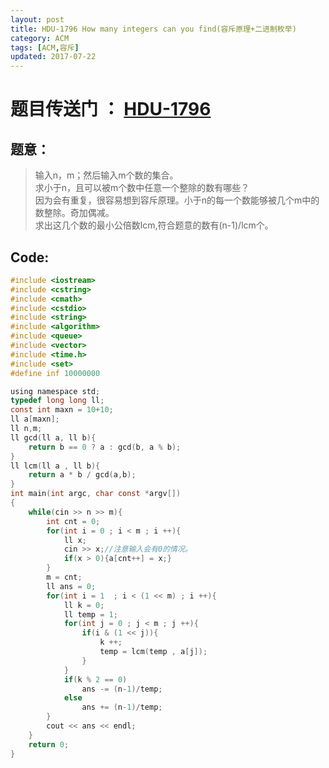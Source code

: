 ```yaml
---
layout: post
title: HDU-1796 How many integers can you find(容斥原理+二进制枚举)
category: ACM
tags: [ACM,容斥]
updated: 2017-07-22
---
```


# 题目传送门 ： [HDU-1796](http://acm.hdu.edu.cn/showproblem.php?pid=1796)


## 题意：
>输入n，m；然后输入m个数的集合。<br/>
求小于n，且可以被m个数中任意一个整除的数有哪些？<br/>
因为会有重复，很容易想到容斥原理。小于n的每一个数能够被几个m中的数整除。奇加偶减。<br/>
求出这几个数的最小公倍数lcm,符合题意的数有(n-1)/lcm个。<br/>
<!--more-->

## Code:
```c
#include <iostream>
#include <cstring>
#include <cmath>
#include <cstdio>
#include <string>
#include <algorithm>
#include <queue>
#include <vector>
#include <time.h>
#include <set>
#define inf 10000000

using namespace std;
typedef long long ll;
const int maxn = 10+10;
ll a[maxn];
ll n,m;
ll gcd(ll a, ll b){
    return b == 0 ? a : gcd(b, a % b);
}
ll lcm(ll a , ll b){
    return a * b / gcd(a,b);
}
int main(int argc, char const *argv[])
{
    while(cin >> n >> m){
        int cnt = 0;
        for(int i = 0 ; i < m ; i ++){
            ll x;
            cin >> x;//注意输入会有0的情况。
            if(x > 0){a[cnt++] = x;}
        }
        m = cnt;
        ll ans = 0;
        for(int i = 1  ; i < (1 << m) ; i ++){
            ll k = 0;
            ll temp = 1;
            for(int j = 0 ; j < m ; j ++){
                if(i & (1 << j)){
                    k ++;
                    temp = lcm(temp , a[j]);
                }
            }
            if(k % 2 == 0)
                ans -= (n-1)/temp;
            else
                ans += (n-1)/temp;
        }
        cout << ans << endl;
    }
    return 0;
}
```
